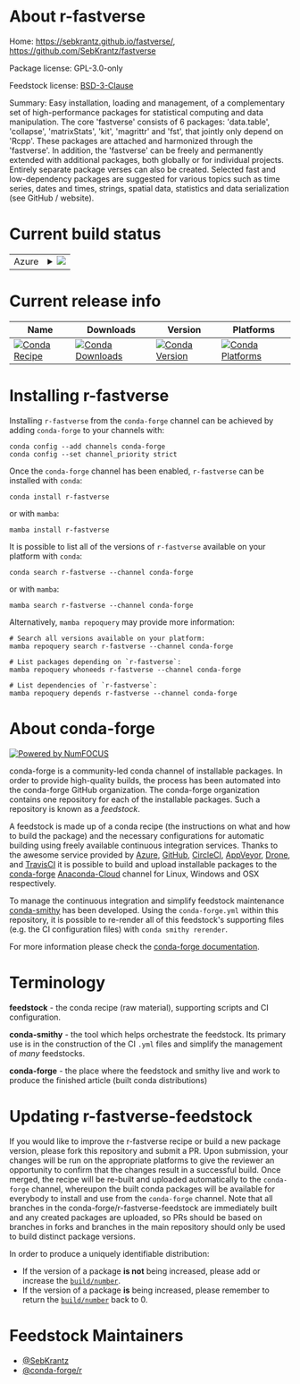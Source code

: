 About r-fastverse
=================

Home: https://sebkrantz.github.io/fastverse/, https://github.com/SebKrantz/fastverse

Package license: GPL-3.0-only

Feedstock license: [BSD-3-Clause](https://github.com/conda-forge/r-fastverse-feedstock/blob/main/LICENSE.txt)

Summary: Easy installation, loading and management, of a complementary set of high-performance packages for statistical computing and data manipulation. The core 'fastverse' consists of 6 packages: 'data.table', 'collapse', 'matrixStats', 'kit', 'magrittr' and 'fst', that jointly only depend on 'Rcpp'. These packages are attached and harmonized through the 'fastverse'. In addition, the 'fastverse' can be freely and permanently extended with additional packages, both globally or for individual projects. Entirely separate package verses can also be created. Selected fast and low-dependency packages are suggested for various topics such as time series, dates and times, strings, spatial data, statistics and data serialization (see GitHub / website).

Current build status
====================


<table>
    
  <tr>
    <td>Azure</td>
    <td>
      <details>
        <summary>
          <a href="https://dev.azure.com/conda-forge/feedstock-builds/_build/latest?definitionId=16290&branchName=main">
            <img src="https://dev.azure.com/conda-forge/feedstock-builds/_apis/build/status/r-fastverse-feedstock?branchName=main">
          </a>
        </summary>
        <table>
          <thead><tr><th>Variant</th><th>Status</th></tr></thead>
          <tbody><tr>
              <td>linux_64_r_base4.1</td>
              <td>
                <a href="https://dev.azure.com/conda-forge/feedstock-builds/_build/latest?definitionId=16290&branchName=main">
                  <img src="https://dev.azure.com/conda-forge/feedstock-builds/_apis/build/status/r-fastverse-feedstock?branchName=main&jobName=linux&configuration=linux%20linux_64_r_base4.1" alt="variant">
                </a>
              </td>
            </tr><tr>
              <td>linux_64_r_base4.2</td>
              <td>
                <a href="https://dev.azure.com/conda-forge/feedstock-builds/_build/latest?definitionId=16290&branchName=main">
                  <img src="https://dev.azure.com/conda-forge/feedstock-builds/_apis/build/status/r-fastverse-feedstock?branchName=main&jobName=linux&configuration=linux%20linux_64_r_base4.2" alt="variant">
                </a>
              </td>
            </tr><tr>
              <td>osx_64_r_base4.1</td>
              <td>
                <a href="https://dev.azure.com/conda-forge/feedstock-builds/_build/latest?definitionId=16290&branchName=main">
                  <img src="https://dev.azure.com/conda-forge/feedstock-builds/_apis/build/status/r-fastverse-feedstock?branchName=main&jobName=osx&configuration=osx%20osx_64_r_base4.1" alt="variant">
                </a>
              </td>
            </tr><tr>
              <td>osx_64_r_base4.2</td>
              <td>
                <a href="https://dev.azure.com/conda-forge/feedstock-builds/_build/latest?definitionId=16290&branchName=main">
                  <img src="https://dev.azure.com/conda-forge/feedstock-builds/_apis/build/status/r-fastverse-feedstock?branchName=main&jobName=osx&configuration=osx%20osx_64_r_base4.2" alt="variant">
                </a>
              </td>
            </tr><tr>
              <td>win_64</td>
              <td>
                <a href="https://dev.azure.com/conda-forge/feedstock-builds/_build/latest?definitionId=16290&branchName=main">
                  <img src="https://dev.azure.com/conda-forge/feedstock-builds/_apis/build/status/r-fastverse-feedstock?branchName=main&jobName=win&configuration=win%20win_64_" alt="variant">
                </a>
              </td>
            </tr>
          </tbody>
        </table>
      </details>
    </td>
  </tr>
</table>

Current release info
====================

| Name | Downloads | Version | Platforms |
| --- | --- | --- | --- |
| [![Conda Recipe](https://img.shields.io/badge/recipe-r--fastverse-green.svg)](https://anaconda.org/conda-forge/r-fastverse) | [![Conda Downloads](https://img.shields.io/conda/dn/conda-forge/r-fastverse.svg)](https://anaconda.org/conda-forge/r-fastverse) | [![Conda Version](https://img.shields.io/conda/vn/conda-forge/r-fastverse.svg)](https://anaconda.org/conda-forge/r-fastverse) | [![Conda Platforms](https://img.shields.io/conda/pn/conda-forge/r-fastverse.svg)](https://anaconda.org/conda-forge/r-fastverse) |

Installing r-fastverse
======================

Installing `r-fastverse` from the `conda-forge` channel can be achieved by adding `conda-forge` to your channels with:

```
conda config --add channels conda-forge
conda config --set channel_priority strict
```

Once the `conda-forge` channel has been enabled, `r-fastverse` can be installed with `conda`:

```
conda install r-fastverse
```

or with `mamba`:

```
mamba install r-fastverse
```

It is possible to list all of the versions of `r-fastverse` available on your platform with `conda`:

```
conda search r-fastverse --channel conda-forge
```

or with `mamba`:

```
mamba search r-fastverse --channel conda-forge
```

Alternatively, `mamba repoquery` may provide more information:

```
# Search all versions available on your platform:
mamba repoquery search r-fastverse --channel conda-forge

# List packages depending on `r-fastverse`:
mamba repoquery whoneeds r-fastverse --channel conda-forge

# List dependencies of `r-fastverse`:
mamba repoquery depends r-fastverse --channel conda-forge
```


About conda-forge
=================

[![Powered by
NumFOCUS](https://img.shields.io/badge/powered%20by-NumFOCUS-orange.svg?style=flat&colorA=E1523D&colorB=007D8A)](https://numfocus.org)

conda-forge is a community-led conda channel of installable packages.
In order to provide high-quality builds, the process has been automated into the
conda-forge GitHub organization. The conda-forge organization contains one repository
for each of the installable packages. Such a repository is known as a *feedstock*.

A feedstock is made up of a conda recipe (the instructions on what and how to build
the package) and the necessary configurations for automatic building using freely
available continuous integration services. Thanks to the awesome service provided by
[Azure](https://azure.microsoft.com/en-us/services/devops/), [GitHub](https://github.com/),
[CircleCI](https://circleci.com/), [AppVeyor](https://www.appveyor.com/),
[Drone](https://cloud.drone.io/welcome), and [TravisCI](https://travis-ci.com/)
it is possible to build and upload installable packages to the
[conda-forge](https://anaconda.org/conda-forge) [Anaconda-Cloud](https://anaconda.org/)
channel for Linux, Windows and OSX respectively.

To manage the continuous integration and simplify feedstock maintenance
[conda-smithy](https://github.com/conda-forge/conda-smithy) has been developed.
Using the ``conda-forge.yml`` within this repository, it is possible to re-render all of
this feedstock's supporting files (e.g. the CI configuration files) with ``conda smithy rerender``.

For more information please check the [conda-forge documentation](https://conda-forge.org/docs/).

Terminology
===========

**feedstock** - the conda recipe (raw material), supporting scripts and CI configuration.

**conda-smithy** - the tool which helps orchestrate the feedstock.
                   Its primary use is in the construction of the CI ``.yml`` files
                   and simplify the management of *many* feedstocks.

**conda-forge** - the place where the feedstock and smithy live and work to
                  produce the finished article (built conda distributions)


Updating r-fastverse-feedstock
==============================

If you would like to improve the r-fastverse recipe or build a new
package version, please fork this repository and submit a PR. Upon submission,
your changes will be run on the appropriate platforms to give the reviewer an
opportunity to confirm that the changes result in a successful build. Once
merged, the recipe will be re-built and uploaded automatically to the
`conda-forge` channel, whereupon the built conda packages will be available for
everybody to install and use from the `conda-forge` channel.
Note that all branches in the conda-forge/r-fastverse-feedstock are
immediately built and any created packages are uploaded, so PRs should be based
on branches in forks and branches in the main repository should only be used to
build distinct package versions.

In order to produce a uniquely identifiable distribution:
 * If the version of a package **is not** being increased, please add or increase
   the [``build/number``](https://docs.conda.io/projects/conda-build/en/latest/resources/define-metadata.html#build-number-and-string).
 * If the version of a package **is** being increased, please remember to return
   the [``build/number``](https://docs.conda.io/projects/conda-build/en/latest/resources/define-metadata.html#build-number-and-string)
   back to 0.

Feedstock Maintainers
=====================

* [@SebKrantz](https://github.com/SebKrantz/)
* [@conda-forge/r](https://github.com/conda-forge/r/)

